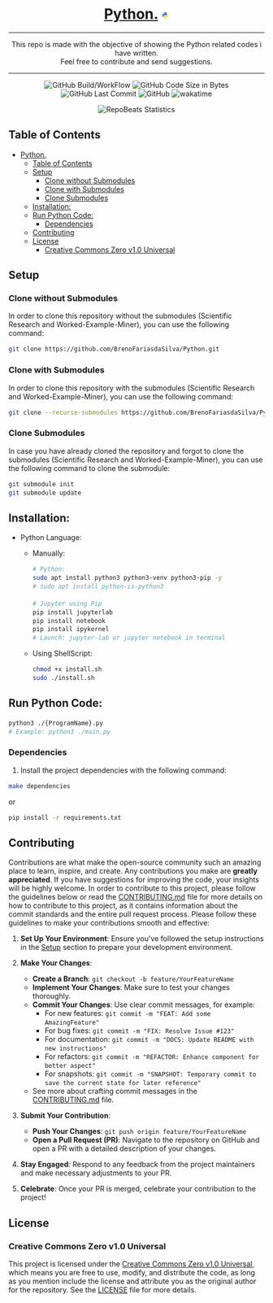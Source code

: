 <div align="center">
  
# [Python.](https://github.com/BrenoFariasdaSilva/Python) <img src="https://github.com/devicons/devicon/blob/master/icons/python/python-original.svg"  width="3%" height="3%">

</div>

<div align="center">
  
---

This repo is made with the objective of showing the Python related codes i have written. \
Feel free to contribute and send suggestions.
  
---

</div>

<div align="center">

![GitHub Build/WorkFlow](https://img.shields.io/github/actions/workflow/status/BrenoFariasDaSilva/Python/update-worked-example-miner-submodule.yml)
![GitHub Code Size in Bytes](https://img.shields.io/github/languages/code-size/BrenoFariasdaSilva/Python)
![GitHub Last Commit](https://img.shields.io/github/last-commit/BrenoFariasdaSilva/Python)
![GitHub](https://img.shields.io/github/license/BrenoFariasdaSilva/Python)
![wakatime](https://wakatime.com/badge/github/BrenoFariasdaSilva/Python.svg)

</div>

<div align="center">
  
![RepoBeats Statistics](https://repobeats.axiom.co/api/embed/5907a919937c0e8c81a9c3f0c4ca39c044ba14b0.svg "Repobeats analytics image")

</div>

## Table of Contents
- [Python. ](#python-)
	- [Table of Contents](#table-of-contents)
	- [Setup](#setup)
		- [Clone without Submodules](#clone-without-submodules)
		- [Clone with Submodules](#clone-with-submodules)
		- [Clone Submodules](#clone-submodules)
	- [Installation:](#installation)
	- [Run Python Code:](#run-python-code)
		- [Dependencies](#dependencies)
	- [Contributing](#contributing)
	- [License](#license)
		- [Creative Commons Zero v1.0 Universal](#creative-commons-zero-v10-universal)

## Setup

### Clone without Submodules

In order to clone this repository without the submodules (Scientific Research and Worked-Example-Miner), you can use the following command:

```bash
git clone https://github.com/BrenoFariasdaSilva/Python.git
```

### Clone with Submodules

In order to clone this repository with the submodules (Scientific Research and Worked-Example-Miner), you can use the following command:

```bash
git clone --recurse-submodules https://github.com/BrenoFariasdaSilva/Python.git
```

### Clone Submodules

In case you have already cloned the repository and forgot to clone the submodules (Scientific Research and Worked-Example-Miner), you can use the following command to clone the submodule:

```bash
git submodule init
git submodule update
```

## Installation:
* Python Language:

	* Manually:
		```bash
		# Python:
		sudo apt install python3 python3-venv python3-pip -y
		# sudo apt install python-is-python3
		
		# Jupyter using Pip
		pip install jupyterlab
		pip install notebook
		pip install ipykernel
		# Launch: jupyter-lab or jupyter notebook in terminal
		```

	* Using ShellScript:
		```bash
		chmod +x install.sh
		sudo ./install.sh
		```

## Run Python Code:
```bash
python3 ./{ProgramName}.py
# Example: python3 ./main.py 
```

### Dependencies

1. Install the project dependencies with the following command:

```bash
make dependencies
```
or
```bash
pip install -r requirements.txt
```

## Contributing

Contributions are what make the open-source community such an amazing place to learn, inspire, and create. Any contributions you make are **greatly appreciated**. If you have suggestions for improving the code, your insights will be highly welcome.
In order to contribute to this project, please follow the guidelines below or read the [CONTRIBUTING.md](CONTRIBUTING.md) file for more details on how to contribute to this project, as it contains information about the commit standards and the entire pull request process.
Please follow these guidelines to make your contributions smooth and effective:

1. **Set Up Your Environment**: Ensure you've followed the setup instructions in the [Setup](#setup) section to prepare your development environment.

2. **Make Your Changes**:
   - **Create a Branch**: `git checkout -b feature/YourFeatureName`
   - **Implement Your Changes**: Make sure to test your changes thoroughly.
   - **Commit Your Changes**: Use clear commit messages, for example:
     - For new features: `git commit -m "FEAT: Add some AmazingFeature"`
     - For bug fixes: `git commit -m "FIX: Resolve Issue #123"`
     - For documentation: `git commit -m "DOCS: Update README with new instructions"`
     - For refactors: `git commit -m "REFACTOR: Enhance component for better aspect"`
     - For snapshots: `git commit -m "SNAPSHOT: Temporary commit to save the current state for later reference"`
   - See more about crafting commit messages in the [CONTRIBUTING.md](CONTRIBUTING.md) file.

3. **Submit Your Contribution**:
   - **Push Your Changes**: `git push origin feature/YourFeatureName`
   - **Open a Pull Request (PR)**: Navigate to the repository on GitHub and open a PR with a detailed description of your changes.

4. **Stay Engaged**: Respond to any feedback from the project maintainers and make necessary adjustments to your PR.

5. **Celebrate**: Once your PR is merged, celebrate your contribution to the project!

## License
### Creative Commons Zero v1.0 Universal

This project is licensed under the [Creative Commons Zero v1.0 Universal](LICENSE), which means you are free to use, modify, and distribute the code, as long as you mention include the license and attribute you as the original author for the repository. See the [LICENSE](LICENSE) file for more details.
